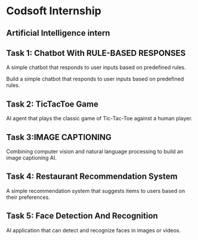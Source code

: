 # Codsoft Internship

## Artificial Intelligence intern


## Task 1: Chatbot With RULE-BASED RESPONSES
A simple chatbot that responds to user inputs based on
predefined rules.

Build a simple chatbot that responds to user inputs based on
predefined rules.

## Task 2: TicTacToe Game
AI agent that plays the classic game of Tic-Tac-Toe
against a human player.

## Task 3:IMAGE CAPTIONING
Combining computer vision and natural language processing to build
an image captioning AI.

## Task 4: Restaurant Recommendation System
A simple recommendation system that suggests items to
users based on their preferences.

## Task 5: Face Detection And Recognition
AI application that can detect and recognize faces in
images or videos.
